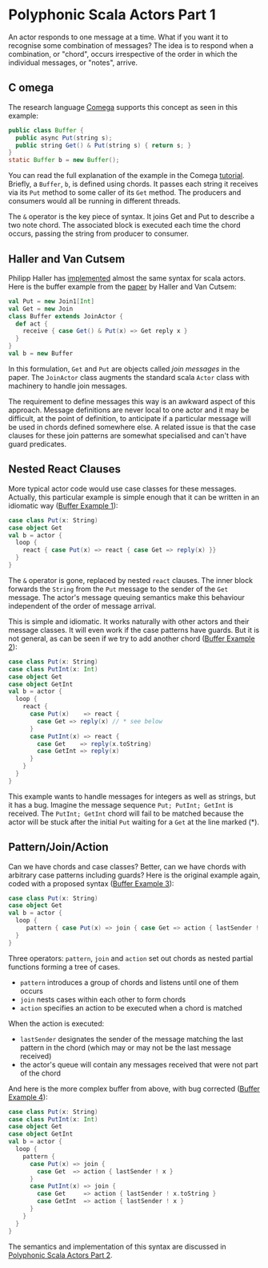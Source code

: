 ---
---
# Polyphonic Scala Actors Part 1

An actor responds to one message at a time.  What if you want it to recognise some combination of messages?  The idea is to respond when a combination, or "chord", occurs irrespective of the order in which the individual messages, or "notes", arrive.

## C omega

The research language [Comega](http://research.microsoft.com/en-us/um/cambridge/projects/comega/) supports this concept as seen in this example:

```java
public class Buffer {
  public async Put(string s);
  public string Get() & Put(string s) { return s; }
}
static Buffer b = new Buffer();
```

You can read the full explanation of the example in the Comega [tutorial](http://research.microsoft.com/en-us/um/cambridge/projects/comega/doc/comega_tutorial_buffer.htm). Briefly, a `Buffer`, `b`, is defined using chords.  It passes each string it receives via its `Put` method to some caller of its `Get` method. The producers and consumers would all be running in different threads.

The `&` operator is the key piece of syntax.  It joins Get and Put to describe a two note chord.   The associated block is executed each time the chord occurs, passing the string from producer to consumer.

## Haller and Van Cutsem

Philipp Haller has [implemented](http://lamp.epfl.ch/~phaller/joins) almost the same syntax for scala actors.  Here is the buffer example from the [paper](http://infoscience.epfl.ch/record/125992) by Haller and Van Cutsem:

```scala
val Put = new Join1[Int]
val Get = new Join
class Buffer extends JoinActor {
  def act {
    receive { case Get() & Put(x) => Get reply x }
  } 
}
val b = new Buffer
```

In this formulation, `Get` and `Put` are objects called _join messages_ in the paper. The `JoinActor` class augments the standard scala `Actor` class with machinery to handle join messages.

The requirement to define messages this way is an awkward aspect of this approach.  Message definitions are never local to one actor and it may be difficult, at the point of definition, to anticipate if a particular message will be used in chords defined somewhere else.  A related issue is that the case clauses for these join patterns are somewhat specialised and can't have guard predicates.

## Nested React Clauses

More typical actor code would use case classes for these messages. Actually, this particular example is simple enough that it can be written in an idiomatic way ([Buffer Example 1](/posts/Polyphonic_Scala_Actors_Part_1/Buffer_Example_1.html)):

```scala
case class Put(x: String)
case object Get
val b = actor {
  loop {
    react { case Put(x) => react { case Get => reply(x) }}
  } 
}
```

The `&` operator is gone, replaced by nested `react` clauses.  The inner block forwards the `String` from the `Put` message to the sender of the `Get` message.   The actor's message queuing semantics make this behaviour independent of the order of message arrival.

This is simple and idiomatic.  It works naturally with other actors and their message classes. It will even work if the case patterns have guards.  But it is not general, as can be seen if we try to add another chord ([Buffer Example 2](/posts/Polyphonic_Scala_Actors_Part_1/Buffer_Example_2.html)):

```scala
case class Put(x: String)
case class PutInt(x: Int)
case object Get
case object GetInt
val b = actor {
  loop {
    react { 
      case Put(x)    => react { 
        case Get => reply(x) // * see below 
      }
      case PutInt(x) => react { 
        case Get    => reply(x.toString)
        case GetInt => reply(x)
      }
    }
  }
}
```

This example wants to handle messages for integers as well as strings, but it has a bug. Imagine the message sequence `Put; PutInt; GetInt` is received.  The `PutInt; GetInt` chord will fail to be matched because the actor will be stuck  after the initial `Put` waiting for a `Get` at the line marked (*).

## Pattern/Join/Action

Can we have chords and case classes?   Better, can we have chords with arbitrary case patterns including guards?  Here is the original example again, coded with a proposed syntax ([Buffer Example 3](/posts/Polyphonic_Scala_Actors_Part_1/Buffer_Example_3.html)):

```scala
case class Put(x: String)
case object Get
val b = actor {
  loop {
     pattern { case Put(x) => join { case Get => action { lastSender ! x  }}}
  } 
}
```

Three operators: `pattern`, `join` and `action` set out chords as nested partial functions forming a tree of cases.

*   `pattern` introduces a group of chords and listens until one of them occurs
*   `join` nests cases within each other to form chords
*   `action` specifies an action to be executed when a chord is matched

When the action is executed:

*   `lastSender` designates the sender of the message matching the last pattern in the chord (which may or may not be the last message received)
*   the actor's queue will contain any messages received that were not part of the chord

And here is the more complex buffer from above, with bug corrected ([Buffer Example 4](/posts/Polyphonic_Scala_Actors_Part_1/Buffer_Example_4.html)):

```scala
case class Put(x: String)
case class PutInt(x: Int)
case object Get
case object GetInt
val b = actor {
  loop {
    pattern { 
      case Put(x) => join { 
        case Get  => action { lastSender ! x } 
      }
      case PutInt(x) => join { 
        case Get     => action { lastSender ! x.toString }
        case GetInt  => action { lastSender ! x }
      }
    }
  }
}
```

The semantics and implementation of this syntax are discussed in [Polyphonic Scala Actors Part 2](/2009/11/14/Polyphonic_Scala_Actors_Part_2.html).

